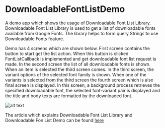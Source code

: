 # DownloadableFontListDemo
A demo app which shows the usage of Downloadable Font List Library. Downloadable Font List Library is used to get a list of downloadable fonts available from Google Fonts. The library helps to form query Strings to use Downloadable Fonts feature.

Demo has 4 screens which are shown below. 
First screen contains the button to start get the list action. When this button is clicked FontListCallback is implemented and get downloadable font list request is made.
In the second screen the list of all downloadable fonts is shown. When an item is selected the third screen comes. In the third screen, the variant options of the selected font family is shown. 
When one of the variants is selected from the third screen the fourth screen which is also final screen is displayed. In this screen, a background process retrieves the specified downloadable font, the selected font-variant pair is displayed and the title and body texts are formatted by the downloaded font.

![alt text](https://cdn-images-1.medium.com/max/600/1*0LKqvDPGHJomNnodSS_daQ.gif)

The article which explains Downloadable Font List Library and Downloadable Fon List Demo can be found [here](https://medium.com/@firatkarababa/retrieve-available-downloadable-font-list-for-android-downloadable-font-list-library-731f8d6a7281)
